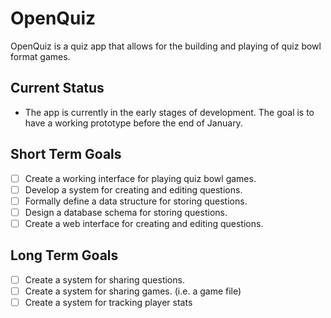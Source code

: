 # OpenQuiz

OpenQuiz is a quiz app that allows for the building and playing of quiz bowl format games.

## Current Status

- The app is currently in the early stages of development. The goal is to have a working prototype before the end of January.

## Short Term Goals

- [ ] Create a working interface for playing quiz bowl games.
- [ ] Develop a system for creating and editing questions.
- [ ] Formally define a data structure for storing questions.
- [ ] Design a database schema for storing questions.
- [ ] Create a web interface for creating and editing questions.

## Long Term Goals

- [ ] Create a system for sharing questions.
- [ ] Create a system for sharing games. (i.e. a game file)
- [ ] Create a system for tracking player stats
